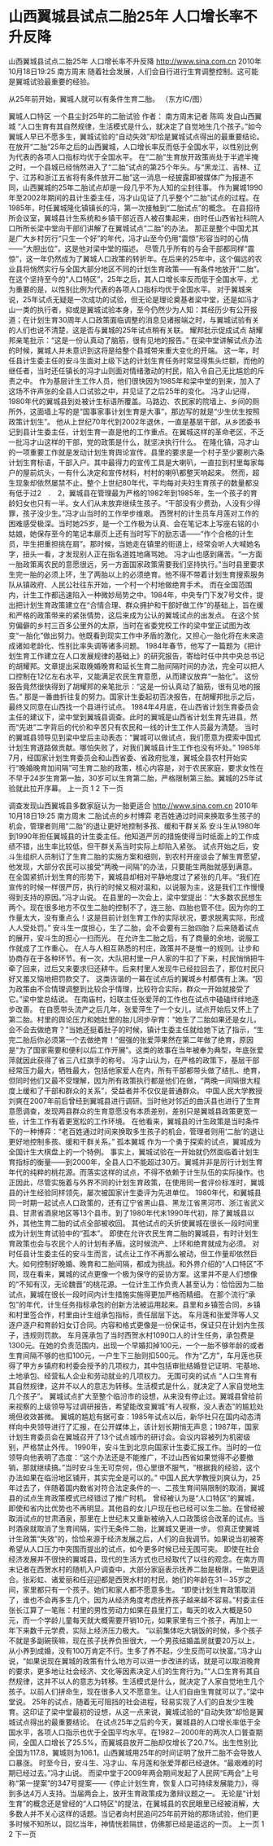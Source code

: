# 山西翼城县试点二胎25年 人口增长率不升反降

山西翼城县试点二胎25年 人口增长率不升反降
http://www.sina.com.cn  2010年10月18日19:25  南方周末
随着社会发展，人们会自行进行生育调整控制。这可能是翼城试验最重要的经验。

从25年前开始，翼城人就可以有条件生育二胎。 （东方IC/图）

翼城人口特区 一个县尘封25年的二胎试验
作者： 南方周末记者 陈鸣 发自山西翼城
“人口生育有其自然规律，生活模式是什么，就决定了自觉地生几个孩子。”如今翼城人早已不愿多生，翼城试验的“自动失效”却恰是翼城试点得出的最重要结论。
在放开“二胎”25年之后的山西翼城，人口增长率反而低于全国水平，以性别比例为代表的各项人口指标均优于全国水平。
在“二胎”生育放开政策尚处于半遮半掩之时，一个县城已经悄然进入了“二胎”试点的第25个年头。与“黑龙江、吉林、辽宁、江苏和浙江五省将有条件放开二胎”这一消息一经披露即被媒体广为报道不同，山西翼城的25年二胎试点却是一段几乎不为人知的尘封往事。
作为翼城1990年至2002年期间的县计生委主任，冯才山见证了几乎整个“二胎”试点的过程。在1985年，时任翼城隆化镇镇长的冯，第一次接触到“二胎试点”的概念。
在县招待所会议室，翼城县计生系统和乡镇干部近百人被召集起来，由时任山西省社科院人口所所长梁中堂向干部们讲解了在翼城试点“二胎”的办法。
那正是整个中国尤其是广大乡村厉行“只生一个好”的年代，冯才山至今仍用“震惊”形容当时的心情——“大胆出位”，这是他对梁中堂的描述。
尽管几乎所有的与会干部都同样“震惊”，这一年仍然成为了翼城人口政策的转折年。在后来的25年中，这个偏远的农业县将悄然实行与全国大部分地区不同的计划生育政策——有条件地放开“二胎”。
在这个坚持至今的“人口特区”，25年之后，其人口增长率反而低于全国水平，尤为重要的是，以性别比例为代表的各项人口指标均优于全国水平。
对于翼城来说，25年试点无疑是一次成功的试验，但无论是理论奠基者梁中堂，还是如冯才山一类的执行者，抑或是翼城试验本身，至今仍然少为人知：其经历少有公开报道；在计划生育30周年人口政策面临调整的消息见诸报端之时，与翼城试验有关的人们也说不清楚，这是否与翼城的25年试点稍有关联。
耀邦批示促成试点
胡耀邦亲笔批示：“这是一份认真动了脑筋，很有见地的报告。”
在梁中堂讲解试点办法的时候，翼城人并未意识到这将是给整个县城带来重大变化的开端。
这一年，时任县计生委主任的安斗生面对上级下达的计划生育任务时常显得焦头烂额，而他的继任者，当时还任镇长的冯才山则面对情绪激动的村民，陷入令自己无比尴尬的斥责之中。
作为基层计生工作人员，他们很快因为1985年和梁中堂的到来，加入了这场不许声张的全县人口试验之中，并见证了之后25年的变化。
冯才山记得，1980年代的翼城县到处被计生标语所覆盖。马路边、农民家的院墙上、乡间的厕所外，这面墙上写的是“国事家事计划生育是大事”，那边写的就是“少生优生按照政策计划生”。
他从上世纪70年代到2002年退休，一直是基层干部，从乡团委书记到县计生委主任，计划生育一直是他的工作重点。在翼城这样的革命老区，不乏一批冯才山这样的干部，党的政策是什么，就坚决执行什么。
在隆化镇，冯才山的一项重要工作就是发动计划生育舆论宣传。县里的要求是一个村子至少要刷六条计划生育标语，干部入户。其中最得力的宣传工具是大喇叭，一直拉到村里每家每户的屋前炕头，一有什么决定和宣传材料，村村的喇叭都整天响起来。
然而，超生现象却依然屡禁不止。整个上世纪80年代，平均每对夫妇生育孩子的数量都没有低于过2　.　2，翼城县在管理最为严格的1982年到1985年，生一个孩子的育龄妇女也只有一半。女人们从未放弃继续生孩子。“干部没有少费劲，人没有少得罪，孩子没少生。”冯才山当时的工作举步维艰。
西贺村的计生员车月莲对工作的困难感受极深。当时她25岁，是一个工作极为认真、会在笔记本上写座右铭的小姑娘，她保存至今的笔记本扉页上还有当时写下的励志语——“作个合格的计生员，毕生把重担挑在肩”。那时候，当她走在镇里的街道上，经常会听人大喊她名字，扭头一看，才发现别人正在指名道姓地痛骂她。
冯才山也感到痛苦。“一方面一胎政策离农民的意愿很远，另一方面国家政策需要我们坚持执行。”当时县里要求生完一胎的必须上环，生了两胎以上的必须绝育。他不得不带着计划生育搜索服务队从镇政府、人民公社往东开始，一个村一个村地做绝育手术。
而在全国范围内，计生工作都迅速陷入一种微妙局势之中。1984年，中央专门下发7号文件，提出把计划生育政策建立在“合情合理、群众拥护和干部好做工作”的基础上，旨在缓和严格的政策带来的紧张情势，这后来成为公认的翼城试点的出发点。
在这个贫穷偏僻的乡村三百多公里外的太原，当时在省委党校工作的梁中堂正试图为改变“一胎化”做出努力。他既看到现实工作中矛盾的激化，又担心一胎化将在未来造成诸如老龄化、性别比率失调等诸多问题。
1984年春节，他写了一篇题为《把计划生育工作建立在人口发展规律的基础上》的研究报告，寄给时任中共中央总书记的胡耀邦。文章提出采取晚婚晚育和延长生育二胎间隔时间的办法，完全可以把人口控制在12亿左右水平，又能满足农民生育意愿，从而建议放弃“一胎化”。
这份报告竟然很快得到了胡耀邦的亲笔批示：“这是一份认真动了脑筋，很有见地的报告。”
那是一番曲折往复的努力。国家计生委起初否决报告，在胡耀邦批示之后，最终又同意在山西找一个县进行试点。
1984年4月底，在山西省计划生育委员会主任的建议下，梁中堂到翼城县调查。此时的翼城是山西省计划生育先进县，然而“先进”二字背后的代价和辛苦只有农民和一线的计生工作人员最为清楚。
当时的翼城县领导见到梁中堂后主动表态：“翼城可以做试点，我们愿意为摸索中国式计划生育道路做贡献。哪怕失败了，对我们翼城县计生工作也没有坏处。”
1985年7月，经国家计划生育委员会和山西省委、省政府批准，翼城全县农村开始实行“晚婚晚育加间隔”可生育二胎的政策，核心内容是，对于农民家庭，要求女性在不早于24岁生育第一胎，30岁可以生育第二胎，严格限制第三胎。翼城的25年试验就此拉开序幕。
上一页
1
2
下一页

调查发现山西翼城县多数家庭认为一胎更适合
http://www.sina.com.cn  2010年10月18日19:25  南方周末
二胎试点的乡村博弈
老百姓通过时间来换取多生孩子的机会，管理者则用“二胎”的退让更好地控制多孩、缓和干群关系
安斗生从1980年到1990年担任翼城县的计生委主任。他知道严厉的措施使得当时纸面上的工作成绩不错，出生率比较低，但干群关系当时实际上却陷入紧张。
试点开始之后，安斗生组织人员制订了生育二胎的实施方案和细则，到农村开座谈会了解生育愿望，他发现，大部分农民可以接受“两晚一间隔”的办法，只要能生两胎就感到满意。
在全国紧抓计划生育的形势下，翼城县却相对平静地度过了紧张的几年。“我们在宣传的时候一样很严厉，执行的时候又相对温和，以说服为主，这是我们工作慢慢得到支持的原因。”冯才山说。
在县里的一次会上，梁中堂提出：“大多数农民想生两个。现在很多地方不仅生二胎的控制不了，连三胎、四胎也管不住。因为你的工作量太大，没有重点么！这是目前计划生育工作的实际状况，要求脱离实际，形成人人受处罚。”
安斗生一度担心，生了二胎，会不会要有三胎四胎？后来随着试点的展开，安斗生的担心一扫而光。
在允许生二胎之后，有了商量的余地，说服工作就成了工作重心。
在人与人相互熟悉的村庄，政策并不是惟一的规则。让步和协商存在于各种环节。有一次，大队把村里一户人家的牛扣了下来，村民悄悄把牛牵了回来，过后又来要求归还耕牛。后来村里人发现牛已经拉回去了，那位村民只好又羞又恼地把罚款交了。
这类诙谐的一幕在试点后的翼城乡村都偶有上演。“因为政策由不合情理调整到比较合乎情理，比较符合实际，群众一开始就接受了它。”梁中堂总结说。
在南庙村，妇联主任张爱萍的工作也在试点中磕磕绊绊地逐步改善。
在自愿带头流产之后几年，张爱萍生了一个女儿，试点开始后又怀上了第二胎。村里的舆论压力和她肚里的胎儿同步孕育：“她生了二胎如果还是女儿，会不会去做绝育？”当她还挺着肚子的时候，镇计生委主任就给她下达了指示，“生完二胎后你必须第一个去做绝育！”倔强的张爱萍果然在第二年做了绝育，原因是“为了国家需要和便利以后工作开展”。这类的故事在当年被奉为典型，年底张爱萍就因此获得了省三八红旗手的称号。
冯才山认为，在严格的政策下，基层干部经常压力最大，牺牲最大，包括他家爱人在内，所有干部都带头做了结扎、绝育，但同时他们又最不受理解，因为所有政策执行都是他们在做，“两晚一间隔很大程度上缓和了干部和群众的关系”，受益者并不仅仅是普通群众。
中国人民大学教授刘爽在2007年前后曾经到翼城县进行调研。当时他对邻近的曲沃县也进行了生育意愿调查，发现两县群众的生育意愿没有本质差别，差别只是翼城县政策更宽一些，计生工作有着更宽松的工作环境。
在他看来，翼城县的计生政策是当时条件下的一种博弈：“老百姓通过时间来换取多生孩子的机会，管理者则用‘二胎’的退让更好地控制多孩、缓和干群关系。”
孤本翼城
作为一个勇于探索的试点，翼城成为全国计生大棋盘上的一个特例。
事实上，翼城试验在一开始就仍然面临着计划生育指标的衡量——到2000年，全县人口不能超过30万。翼城并非是厉行计划生育年代的纯粹的桃花源。而落实这样的试点，不得不依赖于计生队伍的实际操作。也正因此，尽管实施着与外界不同的计划生育政策，在使用同一套评价标准时，翼城县的计生经验同样领先，屡次被国家计生委评为先进单位。
1980年代，和翼城县同一时期一起试点人口政策的，还有辽宁省黑山县、黑龙江省黑河市、浙江省武义县、甘肃省酒泉地区等13个县市。到了1980年代末1990年代初，除了翼城县以外，其他生育二胎的试点全部被收回。
其他试点的夭折使翼城在很长一段时间里成为计划生育试验中的“孤本”。
即使在允许农民生育二胎的翼城县，有时计划生育政策也会与农民个人的计划有矛盾。这时候流产、上环和绝育就成为必须。
对时任县计生委主任的安斗生而言，试点让工作不再那么被动，但工作量却依然巨大。如何控制好晚婚、晚育和二胎间隔，都成为挑战。和外界介绍的“人口特区”不同，现在看来，翼城的试点更像一个极为保守的妥协方案。这里并不是人们想像的“不知有汉，无论魏晋”的桃花源。一位计生工作负责人甚至认为：恰恰因为二胎试点，翼城在很长一段时间内计生措施实施得更加严格而精细。
在那个流行“承包”的年代，计生任务指标承包的创新方法被运用起来。县里和乡镇签合同，乡镇和村里签合作，村里由计生组承包指标，责任层层下达。
车月莲和张爱萍等人又逐户逐户和育龄妇女订合同。内容和格式更像是一份保证书，保证只在计划内生孩子，违规则罚款。
车月莲承包了当时西贺水村1090口人的计生任务，承包费是1300元。在她的负责范围内，出现一个早婚扣掉100元，一个一胎不够年龄的或者生育间隔不够的也扣100元，一户生下三胎则扣500元。
作为“乙方”，车月莲也获得了甲方乡镇府和村委会授予的几项权力，其中包括审批结婚登记证明、宅基地、土地承包、经营私人企业和劳动就业的几项权力。
无围可突的试点
“人口生育有其自然规律，这并不以人的意志为转移。生活模式是什么，就决定了人家自觉地生几个孩子”。
翼城试点扩大至整个临汾市的设想，从来没有停止过。翼城县曾给前来视察的上级领导写过调研报告，希望能改变翼城“有人视察，没人表态”的尴尬处境但收效甚微。
翼城的尴尬有据可查：1985年试点以后，新华社只在国内动态清样向中央领导进行了汇报，在公开媒体上，该计划长期悄无声息；1987年，国家计划生育委员会在翼城召开了13个试点城市的研讨会。会议内容被列为机密级别，严格禁止外传。
1990年，安斗生到北京向国家计生委汇报工作。当时的一位领导向他表明了态度：“这个办法还是不能推广，不过山西省如果觉得不必要撤销，那就继续搞。”当时安斗生无可奈何，但心里很不服气，“根据我的经验，这个办法如果在临汾地区铺开，其实完全是可以的。”
中国人民大学教授刘爽认为，25年过去了，伴随着国内数省对符合法定条件的一、二孩生育间隔限制的取消，翼城县的试点生育政策模式已经错过了推广时机。
曾经被认为是“人口特区”的翼城，即使和省内比优势也不再明显。其他县的女儿户现在也已经可以生二胎。在曾经被取消试点的甘肃酒泉，那里在上世纪末又重新被纳入人口政策综合改革的试点。当时酒泉就取消了生育间隔，实行无条件二胎，比翼城又更进一步。
但真正使翼城计生政策“失效”的，恰恰来源于经济发展之后，人们的自我调节。如果说当初被寄希望从人口压力中突围而提出的试点，如今更多时候已经无围可突。
即使在社会经济发展并不很快的翼城县，现代的生活方式也已经取代了以往的观念。在南方周末记者在西贺水村的随机入户调查中，大部分家庭表示抚养二胎是极限，一胎更适合。张彩虹、诸爱丽和任迎迎都是西贺水村的村民，她们的年龄在31－35岁之间，家里都只有一个孩子。她们和家人都不愿意多生。
“即使计划生育政策取消了，谁也不会再多生几个，因为从经济角度考虑抚养孩子越来越不容易。”村委主任张长江算了一笔账：村里的男性劳动力如果在县里打工，每天的收入大概是50元，而一个学龄儿童每天就大概需要开销10元，如果家里有三个孩子，再加上一年下来数千元学费，实际上经济压力极大。
“以前集体吃大锅饭的时候，多个孩子不就是多副碗筷嘛，现在孩子抚养负担很大，一个男孩结婚盖房就要20万以上，从小养到成婚，没有100万肯定不行。生多了养不起，少生反而可以快富。”冯才山说，“如果说现在翼城的政策有什么地方可以进一步改进的话，就是可以取消晚育的要求，更多地让社会经济、文化等因素决定人们的生育行为。”“人口生育有其自然规律，这并不以人的意志为转移。生活模式是什么，就决定了人家自觉地生几个孩子。以前人们拼命生，现在很多人又不愿意生。让人们自由生育就可以了。”梁中堂说。
25年的试点，随着无可阻挡的社会进程，轻易实现了人们的自发少生晚育。这印证了梁中堂最初的设想，从这一点来说，翼城试验的“自动失效”却恰是翼城试点得出的最重要结论。
在试点25年之后的今天，翼城县的人口增长率低于全国水平，各项人口指示也优于全国平均水平。在1982－2000年的两次人口普查期间，全国人口增长了25.5%，而翼城县放开二胎却仅增长了20.7%。出生性别比全国为117.8，翼城则为106.1。山西翼城用25年的时间证明了放开二胎不会导致人口暴涨。
时至今日，安斗生、冯才山、车月莲和张爱萍都已经退休。“最艰难的时期已经过去。”冯才山说。
而梁中堂于2009年两会期间发起了人民网“E两会”上号称“第一提案”的347号提案——《停止计划生育，恢复人口可持续发展能力》，得到多达4万人支持。当届两会上，放开生育政策成为激辩议题之一。
无论是“计划生育”的概念还是曾经的“人口特区”的提法，在翼城县的农民眼里已经被消解，大多数人并不关心这样的话题。当记者向村民追问25年前开始的那场试验，他们更多时候不知所以，回忆当年，神情恍若隔世，仿佛那已经是遥远的一页。
上一页
1
2
下一页

